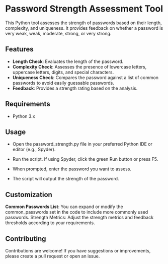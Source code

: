 # Password Strength Assessment Tool

This Python tool assesses the strength of passwords based on their length, complexity, and uniqueness. It provides feedback on whether a password is very weak, weak, moderate, strong, or very strong.

## Features

- **Length Check**: Evaluates the length of the password.
- **Complexity Check**: Assesses the presence of lowercase letters, uppercase letters, digits, and special characters.
- **Uniqueness Check**: Compares the password against a list of common passwords to avoid easily guessable passwords.
- **Feedback**: Provides a strength rating based on the analysis.

## Requirements

- Python 3.x

## Usage
- Open the password_strength.py file in your preferred Python IDE or editor (e.g., Spyder).

- Run the script. If using Spyder, click the green Run button or press F5.

- When prompted, enter the password you want to assess.

- The script will output the strength of the password.

## Customization
 **Common Passwords List**: You can expand or modify the common_passwords set in the code to include more commonly used passwords.
Strength Metrics: Adjust the strength metrics and feedback thresholds according to your requirements.

## Contributing
Contributions are welcome! If you have suggestions or improvements, please create a pull request or open an issue.
